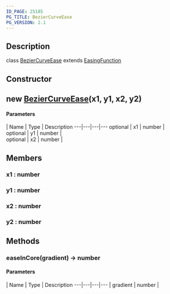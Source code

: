 ```yaml
---
ID_PAGE: 25185
PG_TITLE: BezierCurveEase
PG_VERSION: 2.1
---
```

## Description

class [BezierCurveEase](/classes/2.3/BezierCurveEase) extends [EasingFunction](/classes/2.3/EasingFunction)



## Constructor

##  new [BezierCurveEase](/classes/2.3/BezierCurveEase)(x1, y1, x2, y2)



#### Parameters
 | Name | Type | Description
---|---|---|---
optional | x1 | number |   
optional | y1 | number |   
optional | x2 | number |   
## Members

### x1 : number



### y1 : number



### x2 : number



### y2 : number



## Methods

### easeInCore(gradient) &rarr; number



#### Parameters
 | Name | Type | Description
---|---|---|---
 | gradient | number |   

